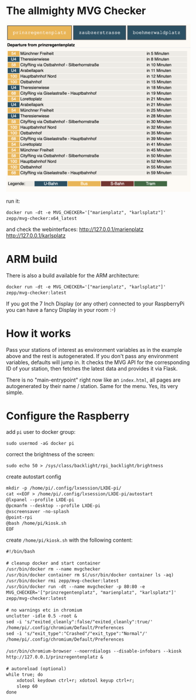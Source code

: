 # The allmighty MVG Checker

![screenshot](https://raw.githubusercontent.com/zepptron/mvg-checker/master/tmp/screen.png)

run it:
```
docker run -dt -e MVG_CHECKER='["marienplatz", "karlsplatz"]' zepp/mvg-checker:x64_latest
```

and check the webinterfaces:
http://127.0.0.1/marienplatz
http://127.0.0.1/karlsplatz

# ARM build

There is also a build available for the ARM architecture:

```
docker run -dt -e MVG_CHECKER='["marienplatz", "karlsplatz"]' zepp/mvg-checker:latest
```

If you got the 7 Inch Display (or any other) connected to your RaspberryPi you can have a fancy Display in your room :-)

# How it works

Pass your stations of interest as environment variables as in the example above and the rest is autogenerated. If you don't pass any environment variables, defaults will jump in.
It checks the MVG API for the corresponding ID of your station, then fetches the latest data and provides it via Flask.

There is no "main-entrypoint" right now like an `index.html`, all pages are autogenerated by their name / station. Same for the menu. Yes, its very simple.

# Configure the Raspberry

add `pi` user to docker group:
```
sudo usermod -aG docker pi
```

correct the brightness of the screen:
```
sudo echo 50 > /sys/class/backlight/rpi_backlight/brightness
```

create autostart config
```
mkdir -p /home/pi/.config/lxsession/LXDE-pi/
cat <<EOF > /home/pi/.config/lxsession/LXDE-pi/autostart
@lxpanel --profile LXDE-pi
@pcmanfm --desktop --profile LXDE-pi
@xscreensaver -no-splash
@point-rpi
@bash /home/pi/kiosk.sh
EOF
```

create `/home/pi/kiosk.sh` with the following content:
```
#!/bin/bash

# cleanup docker and start container
/usr/bin/docker rm --name mvgchecker
/usr/bin/docker container rm $(/usr/bin/docker container ls -aq)
/usr/bin/docker rmi zepp/mvg-checker:latest
/usr/bin/docker run -dt --name mvgchecker -p 80:80 -e MVG_CHECKER='["prinzregentenplatz", "marienplatz", "karlsplatz"]' zepp/mvg-checker:latest

# no warnings etc in chromium
unclutter -idle 0.5 -root &
sed -i 's/"exited_cleanly":false/"exited_cleanly":true/' /home/pi/.config/chromium/Default/Preferences
sed -i 's/"exit_type":"Crashed"/"exit_type":"Normal"/' /home/pi/.config/chromium/Default/Preferences

/usr/bin/chromium-browser --noerrdialogs --disable-infobars --kiosk http://127.0.0.1/prinzregentenplatz &

# autoreload (optional)
while true; do
    xdotool keydown ctrl+r; xdotool keyup ctrl+r;
    sleep 60
done
```
